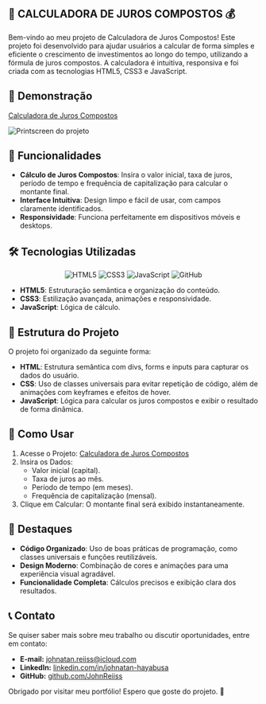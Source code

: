 ## 🧮 CALCULADORA DE JUROS COMPOSTOS 💰

Bem-vindo ao meu projeto de Calculadora de Juros Compostos! Este projeto foi desenvolvido para ajudar usuários a calcular de forma simples e eficiente o crescimento de investimentos ao longo do tempo, utilizando a fórmula de juros compostos. A calculadora é intuitiva, responsiva e foi criada com as tecnologias HTML5, CSS3 e JavaScript.

## 📸 Demonstração

[Calculadora de Juros Compostos](https://johnreiiss.github.io/Calculadora-de-juros-compostos/)

![Printscreen do projeto](https://github.com/user-attachments/assets/7fa15657-5654-48b6-89cc-1349b71153a7)

## 🚀 Funcionalidades

- **Cálculo de Juros Compostos**: Insira o valor inicial, taxa de juros, período de tempo e frequência de capitalização para calcular o montante final.
- **Interface Intuitiva**: Design limpo e fácil de usar, com campos claramente identificados.
- **Responsividade**: Funciona perfeitamente em dispositivos móveis e desktops.

## 🛠️ Tecnologias Utilizadas

<div align="center"> 
  <img src="https://img.shields.io/badge/HTML5-E34F26?style=for-the-badge&logo=html5&logoColor=white" alt="HTML5"> 
  <img src="https://img.shields.io/badge/CSS3-1572B6?style=for-the-badge&logo=css3&logoColor=white" alt="CSS3"> 
  <img src="https://img.shields.io/badge/JavaScript-F7DF1E?style=for-the-badge&logo=javascript&logoColor=black" alt="JavaScript"> 
  <img src="https://img.shields.io/badge/GitHub-100000?style=for-the-badge&logo=github&logoColor=white" alt="GitHub"> 
</div>

- **HTML5**: Estruturação semântica e organização do conteúdo.
- **CSS3**: Estilização avançada, animações e responsividade.
- **JavaScript**: Lógica de cálculo.

## 📂 Estrutura do Projeto

O projeto foi organizado da seguinte forma:

- **HTML**: Estrutura semântica com divs, forms e inputs para capturar os dados do usuário.
- **CSS**: Uso de classes universais para evitar repetição de código, além de animações com keyframes e efeitos de hover.
- **JavaScript**: Lógica para calcular os juros compostos e exibir o resultado de forma dinâmica.

## 📝 Como Usar

1. Acesse o Projeto: [Calculadora de Juros Compostos](https://johnreiiss.github.io/Calculadora-de-juros-compostos/)
2. Insira os Dados:
   - Valor inicial (capital).
   - Taxa de juros ao mês.
   - Período de tempo (em meses).
   - Frequência de capitalização (mensal).
3. Clique em Calcular: O montante final será exibido instantaneamente.

## 🌟 Destaques

- **Código Organizado**: Uso de boas práticas de programação, como classes universais e funções reutilizáveis.
- **Design Moderno**: Combinação de cores e animações para uma experiência visual agradável.
- **Funcionalidade Completa**: Cálculos precisos e exibição clara dos resultados.

## 📞 Contato

Se quiser saber mais sobre meu trabalho ou discutir oportunidades, entre em contato:

- **E-mail:** johnatan.reiiss@icloud.com
- **LinkedIn:** [linkedin.com/in/johnatan-hayabusa](https://www.linkedin.com/in/johnatan-hayabusa)
- **GitHub:** [github.com/JohnReiiss](https://github.com/JohnReiiss)

Obrigado por visitar meu portfólio! Espero que goste do projeto. 🚀
